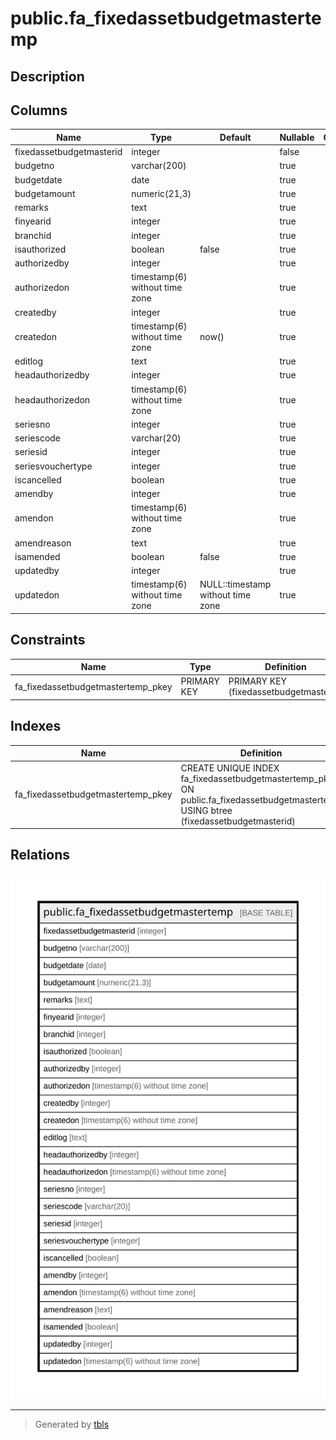 # public.fa_fixedassetbudgetmastertemp

## Description

## Columns

| Name | Type | Default | Nullable | Children | Parents | Comment |
| ---- | ---- | ------- | -------- | -------- | ------- | ------- |
| fixedassetbudgetmasterid | integer |  | false |  |  |  |
| budgetno | varchar(200) |  | true |  |  |  |
| budgetdate | date |  | true |  |  |  |
| budgetamount | numeric(21,3) |  | true |  |  |  |
| remarks | text |  | true |  |  |  |
| finyearid | integer |  | true |  |  |  |
| branchid | integer |  | true |  |  |  |
| isauthorized | boolean | false | true |  |  |  |
| authorizedby | integer |  | true |  |  |  |
| authorizedon | timestamp(6) without time zone |  | true |  |  |  |
| createdby | integer |  | true |  |  |  |
| createdon | timestamp(6) without time zone | now() | true |  |  |  |
| editlog | text |  | true |  |  |  |
| headauthorizedby | integer |  | true |  |  |  |
| headauthorizedon | timestamp(6) without time zone |  | true |  |  |  |
| seriesno | integer |  | true |  |  |  |
| seriescode | varchar(20) |  | true |  |  |  |
| seriesid | integer |  | true |  |  |  |
| seriesvouchertype | integer |  | true |  |  |  |
| iscancelled | boolean |  | true |  |  |  |
| amendby | integer |  | true |  |  |  |
| amendon | timestamp(6) without time zone |  | true |  |  |  |
| amendreason | text |  | true |  |  |  |
| isamended | boolean | false | true |  |  |  |
| updatedby | integer |  | true |  |  |  |
| updatedon | timestamp(6) without time zone | NULL::timestamp without time zone | true |  |  |  |

## Constraints

| Name | Type | Definition |
| ---- | ---- | ---------- |
| fa_fixedassetbudgetmastertemp_pkey | PRIMARY KEY | PRIMARY KEY (fixedassetbudgetmasterid) |

## Indexes

| Name | Definition |
| ---- | ---------- |
| fa_fixedassetbudgetmastertemp_pkey | CREATE UNIQUE INDEX fa_fixedassetbudgetmastertemp_pkey ON public.fa_fixedassetbudgetmastertemp USING btree (fixedassetbudgetmasterid) |

## Relations

![er](public.fa_fixedassetbudgetmastertemp.svg)

---

> Generated by [tbls](https://github.com/k1LoW/tbls)
